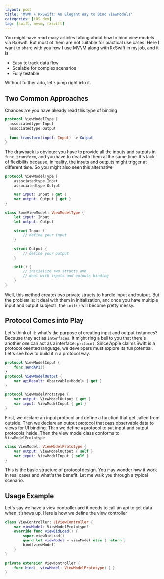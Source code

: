 ```yaml
---
layout: post
title: 'MVVM + RxSwift: An Elegant Way to Bind ViewModels'
categories: [iOS dev]
tag: [swift, mvvm, rxswift]
---
```


You might have read many articles talking about how to bind view models via RxSwift. But most of them are not suitable for practical use cases. Here I want to share with you how I use MVVM along with RxSwift in my job, and it is

* Easy to track data flow
* Scalable for complex scenarios
* Fully testable

Without further ado, let's jump right into it.

## Two Common Approaches
Chances are you have already read this type of binding
```swift
protocol ViewModelType {
  associatedtype Input
  associatedtype Output
  
  func transform(input: Input) -> Output
}
```

The drawback is obvious: you have to provide all the inputs and outputs in `func transform`, and you have to deal with them at the same time. It's lack of flexibility because, in reality, the inputs and outputs might trigger at different time. So you might also seen this alternative

```swift
protocol ViewModelType {
    associatedtype Input
    associatedtype Output

    var input: Input { get }
    var output: Output { get }
}

class SomeViewModel: ViewModelType {
    let input: Input
    let output: Output

    struct Input {
        // define your input
    }

    struct Output {
        // define your output
    }

    init() {
        // initialize two structs and
        // deal with inputs and outputs binding
    }
}
``` 
Well, this method creates two private structs to handle input and output. But the problem is: it deal with them in initialization, and once you have multiple input and output subjects, the `init()` will become pretty messy. 

## Protocol Comes into Play
Let's think of it: what's the purpose of creating input and output instances? Because they act as `interfaces`. It might ring a bell to you that there's another one can act as a interface: `protocol`. Since Apple claims Swift is a protocol oriented language, we developers must explore its full potential. Let's see how to build it in a protocol way.

```swift
protocol ViewModelInput { 
    func sendAPI()
}
protocol ViewModelOutput { 
    var apiResult: Observable<Model> { get }
}

protocol ViewModelPrototype {
    var output: ViewModelOutput { get }
    var input: ViewModelInput { get }
}
```
First, we declare an input protocol and define a function that get called from outside. Then we declare an output protocol that pass observable data to views for UI binding. Then we define a protocol to put input and output protocols inside.
Then the view model class conforms to `ViewModelPrototype`

```swift
class ViewModel: ViewModelPrototype {    
    var output: ViewModelOutput { self }
    var input: ViewModelInput { self }
}
```
This is the basic structure of protocol design. You may wonder how it work in real cases and what's the benefit. Let me walk you through a typical scenario. 

## Usage Example
Let's say we have a view controller and it needs to call an api to get data when it shows up. Here is how we define the view controller
```swift
class ViewController: UIViewController {
    var viewModel: ViewModelPrototype?
    override func viewDidLoad() {
        super.viewDidLoad()
        guard let viewModel = viewModel else { return }
        bind(viewModel)
    }
}

private extension ViewController {
    func bind(_ viewModel: ViewModelPrototype) { }
}
```
